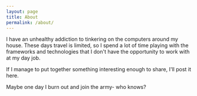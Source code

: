 ```yaml
---
layout: page
title: About
permalink: /about/
---
```


I have an unhealthy addiction to tinkering on the computers around my house.
These days travel is limited, so I spend a lot of time playing with the frameworks and technologies that I don't have the opportunity to work with at my day job. 

If I manage to put together something interesting enough to share, I'll post it here.

Maybe one day I burn out and join the army- who knows?
